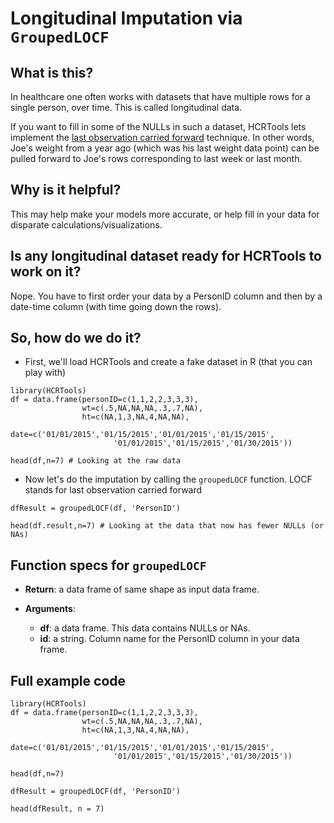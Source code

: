 # Longitudinal Imputation via ``GroupedLOCF``

## What is this?

In healthcare one often works with datasets that have multiple rows for a single person, over time. This is called longitudinal data.

If you want to fill in some of the NULLs in such a dataset, HCRTools lets implement the [last observation carried forward](https://en.wikipedia.org/wiki/Imputation_(statistics)#Single_imputation) technique. In other words, Joe's weight from a year ago (which was his last weight data point) can be pulled forward to Joe's rows corresponding to last week or last month.

## Why is it helpful?

This may help make your models more accurate, or help fill in your data for disparate calculations/visualizations.

## Is any longitudinal dataset ready for HCRTools to work on it?

Nope. You have to first order your data by a PersonID column and then by a date-time column (with time going down the rows).

## So, how do we do it?

* First, we'll load HCRTools and create a fake dataset in R (that you can play with)

```{r}
library(HCRTools)
df = data.frame(personID=c(1,1,2,2,3,3,3),
                wt=c(.5,NA,NA,NA,.3,.7,NA),
                ht=c(NA,1,3,NA,4,NA,NA),
                date=c('01/01/2015','01/15/2015','01/01/2015','01/15/2015',
                       '01/01/2015','01/15/2015','01/30/2015'))

head(df,n=7) # Looking at the raw data
```

* Now let's do the imputation by calling the ``groupedLOCF`` function. LOCF stands for last observation carried forward

```{r}
dfResult = groupedLOCF(df, 'PersonID')

head(df.result,n=7) # Looking at the data that now has fewer NULLs (or NAs)
```


## Function specs for ``groupedLOCF``

- __Return__: a data frame of same shape as input data frame.

- __Arguments__:
    - __df__: a data frame. This data contains NULLs or NAs.
    - __id__: a string. Column name for the PersonID column in your data frame.


## Full example code

```{r}
library(HCRTools)
df = data.frame(personID=c(1,1,2,2,3,3,3),
                wt=c(.5,NA,NA,NA,.3,.7,NA),
                ht=c(NA,1,3,NA,4,NA,NA),
                date=c('01/01/2015','01/15/2015','01/01/2015','01/15/2015',
                       '01/01/2015','01/15/2015','01/30/2015'))

head(df,n=7)

dfResult = groupedLOCF(df, 'PersonID')

head(dfResult, n = 7)
```


